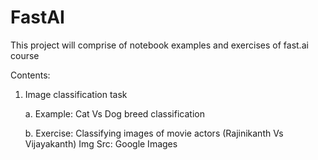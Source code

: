 # FastAI
This project will comprise of notebook examples and exercises of fast.ai course

Contents:
1. Image classification task
	
	a. Example: Cat Vs Dog breed classification
	
	b. Exercise: Classifying images of movie actors (Rajinikanth Vs Vijayakanth) Img Src: Google Images
